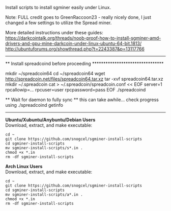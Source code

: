 Install scripts to install sgminer easily under Linux.  

Note: FULL credit goes to GreenRaccoon23 - really nicely done, I just changed a few settings to utilize the Spread miner.

More detailed instructions under these guides:  
https://darkcointalk.org/threads/noob-proof-how-to-install-sgminer-amd-drivers-and-gpu-mine-darkcoin-under-linux-ubuntu-64-bit.1813/  
http://ubuntuforums.org/showthread.php?t=2243387&p=13117766

*************************************************************************
** Install spreadcoind before proceeding ********************************

mkdir ~/spreadcoin64
cd ~/spreadcoin64
wget http://spreadcoin.net/files/spreadcoin64.tar.xz
tar -xvf spreadcoin64.tar.xz
mkdir ~/.spreadcoin
cat >  ~/.spreadcoin/spreadcoin.conf << EOF
server=1
rpcallowip=*.*.*.*
rpcuser=user
rpcpassword=pass
EOF
./spreadcoind

** Wait for daemon to fully sync
** this can take awhile... check progress using ./spreadcoind getinfo
*************************************************************************

**Ubuntu/Xubuntu/Anybuntu/Debian Users**  
Download, extract, and make executable:  
```
cd ~  
git clone https://github.com/snogcel/sgminer-install-scripts
cd sgminer-install-scripts  
mv sgminer-install-scripts/s*.in .  
chmod +x *.in  
rm -df sgminer-install-scripts  
```
  
**Arch Linux Users**  
Download, extract, and make executable:  
```
cd ~  
git clone https://github.com/snogcel/sgminer-install-scripts  
cd sgminer-install-scripts  
mv sgminer-install-scripts/a*.in .  
chmod +x *.in  
rm -df sgminer-install-scripts  
```
  
